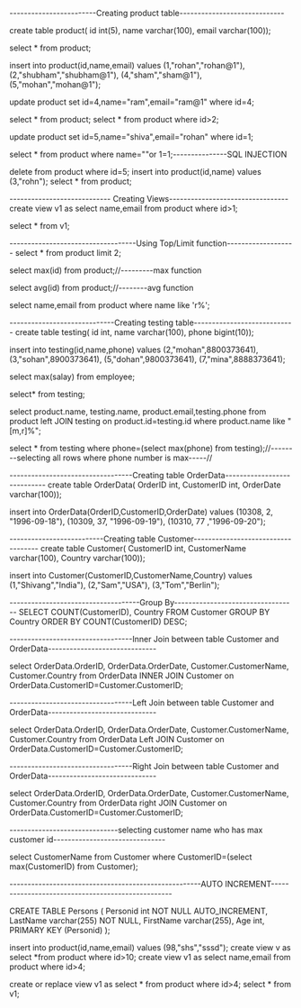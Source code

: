 ------------------------Creating product table-----------------------------

create table product(
id int(5),
name varchar(100),
email varchar(100));


select * from product;

insert into product(id,name,email)
values
(1,"rohan","rohan@1"),
(2,"shubham","shubham@1"),
(4,"sham","sham@1"),
(5,"mohan","mohan@1");

update product set id=4,name="ram",email="ram@1" where id=4;

select * from product;
select * from product where id>2;



update product set id=5,name="shiva",email="rohan" where id=1;


select * from product where name=""or 1=1;---------------SQL INJECTION

delete from product where id=5;
insert into product(id,name) values (3,"rohn");
select * from product;


---------------------------- Creating Views---------------------------------
create view v1 as
select name,email
from product
where id>1;

select * from v1;

-----------------------------------Using Top/Limit function-------------------
select * from product
limit 2;

select max(id) from product;//---------max function

select avg(id) from product;//--------avg function

select name,email
from product
where name like 'r%';


-----------------------------Creating testing table----------------------------
create table testing(
id int,
name varchar(100),
phone bigint(10));


insert into testing(id,name,phone)
values
(2,"mohan",8800373641),
(3,"sohan",8900373641),
(5,"dohan",9800373641),
(7,"mina",8888373641);

select max(salay) from employee;

select* from testing;


select product.name, testing.name, product.email,testing.phone
from product
left JOIN testing on product.id=testing.id
where product.name like "[m,r]%";


select * from testing
where phone=(select max(phone) from testing);//--------selecting all rows where phone number is max-----//




----------------------------------Creating table OrderData----------------------------
create table OrderData(
OrderID int,
CustomerID int,
OrderDate varchar(100));

insert into OrderData(OrderID,CustomerID,OrderDate)
values
(10308, 2,	"1996-09-18"),
(10309,	37,	"1996-09-19"),
(10310,	77	,"1996-09-20");




--------------------------Creating table Customer-----------------------------------
create table Customer(
CustomerID int,
CustomerName varchar(100),
Country varchar(100));

insert into Customer(CustomerID,CustomerName,Country)
values
(1,"Shivang","India"),
(2,"Sam","USA"),
(3,"Tom","Berlin");



------------------------------------Group By----------------------------------
SELECT COUNT(CustomerID), Country
FROM Customer
GROUP BY Country
ORDER BY COUNT(CustomerID) DESC;




----------------------------------Inner Join between table Customer and OrderData------------------------------

select OrderData.OrderID, OrderData.OrderDate, Customer.CustomerName, Customer.Country
from OrderData
INNER JOIN
Customer  on OrderData.CustomerID=Customer.CustomerID;




----------------------------------Left Join between table Customer and OrderData------------------------------

select OrderData.OrderID, OrderData.OrderDate, Customer.CustomerName, Customer.Country
from OrderData
Left JOIN
Customer  on OrderData.CustomerID=Customer.CustomerID;




----------------------------------Right Join between table Customer and OrderData------------------------------

select OrderData.OrderID, OrderData.OrderDate, Customer.CustomerName, Customer.Country
from OrderData
right JOIN
Customer  on OrderData.CustomerID=Customer.CustomerID;




------------------------------selecting customer name who has max customer id-------------------------------

select CustomerName from Customer
where CustomerID=(select max(CustomerID) from Customer);






-----------------------------------------------------AUTO INCREMENT--------------------------------------------------

CREATE TABLE Persons (
Personid int NOT NULL AUTO_INCREMENT,
LastName varchar(255) NOT NULL,
FirstName varchar(255),
Age int,
   PRIMARY KEY (Personid)
 );
 
 
insert into product(id,name,email) values (98,"shs","sssd");
create view v as
select  *from product where id>10;
create view v1 as
 select name,email
from product where id>4;

 create or replace view v1 as
 select * from product
 where id>4;
select * from v1;






















 











